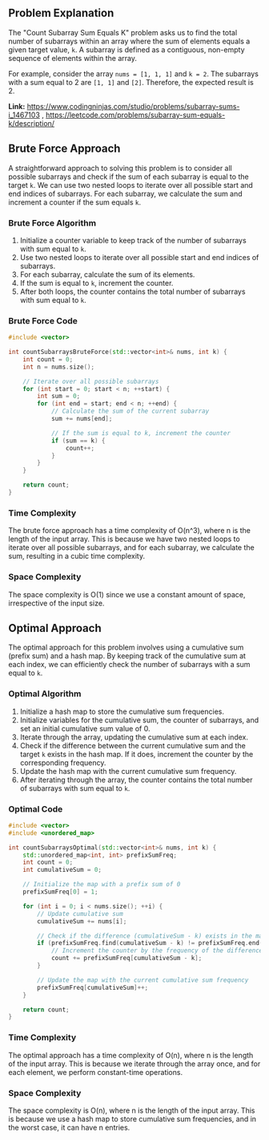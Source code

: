 ## Problem Explanation

The "Count Subarray Sum Equals K" problem asks us to find the total number of subarrays within an array where the sum of elements equals a given target value, `k`. A subarray is defined as a contiguous, non-empty sequence of elements within the array.

For example, consider the array `nums = [1, 1, 1]` and `k = 2`. The subarrays with a sum equal to 2 are `[1, 1]` and `[2]`. Therefore, the expected result is 2.

**Link:** https://www.codingninjas.com/studio/problems/subarray-sums-i_1467103 , https://leetcode.com/problems/subarray-sum-equals-k/description/

## Brute Force Approach

A straightforward approach to solving this problem is to consider all possible subarrays and check if the sum of each subarray is equal to the target `k`. We can use two nested loops to iterate over all possible start and end indices of subarrays. For each subarray, we calculate the sum and increment a counter if the sum equals `k`.

### Brute Force Algorithm

1. Initialize a counter variable to keep track of the number of subarrays with sum equal to `k`.
2. Use two nested loops to iterate over all possible start and end indices of subarrays.
3. For each subarray, calculate the sum of its elements.
4. If the sum is equal to `k`, increment the counter.
5. After both loops, the counter contains the total number of subarrays with sum equal to `k`.

### Brute Force Code

```cpp
#include <vector>

int countSubarraysBruteForce(std::vector<int>& nums, int k) {
    int count = 0;
    int n = nums.size();

    // Iterate over all possible subarrays
    for (int start = 0; start < n; ++start) {
        int sum = 0;
        for (int end = start; end < n; ++end) {
            // Calculate the sum of the current subarray
            sum += nums[end];

            // If the sum is equal to k, increment the counter
            if (sum == k) {
                count++;
            }
        }
    }

    return count;
}
```

### Time Complexity
The brute force approach has a time complexity of O(n^3), where n is the length of the input array. This is because we have two nested loops to iterate over all possible subarrays, and for each subarray, we calculate the sum, resulting in a cubic time complexity.

### Space Complexity
The space complexity is O(1) since we use a constant amount of space, irrespective of the input size.

## Optimal Approach

The optimal approach for this problem involves using a cumulative sum (prefix sum) and a hash map. By keeping track of the cumulative sum at each index, we can efficiently check the number of subarrays with a sum equal to `k`.

### Optimal Algorithm

1. Initialize a hash map to store the cumulative sum frequencies.
2. Initialize variables for the cumulative sum, the counter of subarrays, and set an initial cumulative sum value of 0.
3. Iterate through the array, updating the cumulative sum at each index.
4. Check if the difference between the current cumulative sum and the target `k` exists in the hash map. If it does, increment the counter by the corresponding frequency.
5. Update the hash map with the current cumulative sum frequency.
6. After iterating through the array, the counter contains the total number of subarrays with sum equal to `k`.

### Optimal Code

```cpp
#include <vector>
#include <unordered_map>

int countSubarraysOptimal(std::vector<int>& nums, int k) {
    std::unordered_map<int, int> prefixSumFreq;
    int count = 0;
    int cumulativeSum = 0;

    // Initialize the map with a prefix sum of 0
    prefixSumFreq[0] = 1;

    for (int i = 0; i < nums.size(); ++i) {
        // Update cumulative sum
        cumulativeSum += nums[i];

        // Check if the difference (cumulativeSum - k) exists in the map
        if (prefixSumFreq.find(cumulativeSum - k) != prefixSumFreq.end()) {
            // Increment the counter by the frequency of the difference
            count += prefixSumFreq[cumulativeSum - k];
        }

        // Update the map with the current cumulative sum frequency
        prefixSumFreq[cumulativeSum]++;
    }

    return count;
}
```

### Time Complexity
The optimal approach has a time complexity of O(n), where n is the length of the input array. This is because we iterate through the array once, and for each element, we perform constant-time operations.

### Space Complexity
The space complexity is O(n), where n is the length of the input array. This is because we use a hash map to store cumulative sum frequencies, and in the worst case, it can have n entries.